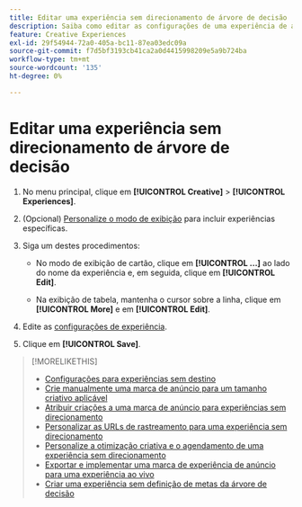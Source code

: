 ```yaml
---
title: Editar uma experiência sem direcionamento de árvore de decisão
description: Saiba como editar as configurações de uma experiência de anúncio sem direcionamento.
feature: Creative Experiences
exl-id: 29f54944-72a0-405a-bc11-87ea03edc09a
source-git-commit: f7d5bf3193cb41ca2a0d4415998209e5a9b724ba
workflow-type: tm+mt
source-wordcount: '135'
ht-degree: 0%

---
```


# Editar uma experiência sem direcionamento de árvore de decisão

1. No menu principal, clique em **[!UICONTROL Creative]** > **[!UICONTROL Experiences]**.

1. (Opcional) [Personalize o modo de exibição](/help/creative/introduction/customize-data-views.md) para incluir experiências específicas.

1. Siga um destes procedimentos:

   * No modo de exibição de cartão, clique em **[!UICONTROL ...]** ao lado do nome da experiência e, em seguida, clique em **[!UICONTROL Edit]**.

   * Na exibição de tabela, mantenha o cursor sobre a linha, clique em **[!UICONTROL More]** e em **[!UICONTROL Edit]**.

1. Edite as [configurações de experiência](experience-settings-no-targeting.md).

1. Clique em **[!UICONTROL Save]**.

>[!MORELIKETHIS]
>
>* [Configurações para experiências sem destino](experience-settings-no-targeting.md)
>* [Crie manualmente uma marca de anúncio para um tamanho criativo aplicável](/help/creative/experiences/experience-tag-create-manually.md)
>* [Atribuir criações a uma marca de anúncio para experiências sem direcionamento](experience-tag-assign-creatives.md)
>* [Personalizar as URLs de rastreamento para uma experiência sem direcionamento](/help/creative/experiences/experience-tracking-urls-no-targeting.md)
>* [Personalize a otimização criativa e o agendamento de uma experiência sem direcionamento](/help/creative/experiences/experience-optimization-scheduling-no-targeting.md)
>* [Exportar e implementar uma marca de experiência de anúncio para uma experiência ao vivo](/help/creative/experiences/experience-tag-export.md)
>* [Criar uma experiência sem definição de metas da árvore de decisão](experience-create-no-targeting.md)
